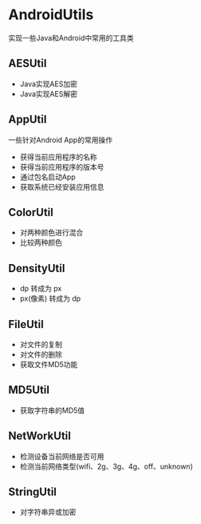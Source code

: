 # AndroidUtils
实现一些Java和Android中常用的工具类

## AESUtil
 - Java实现AES加密
 - Java实现AES解密

## AppUtil
一些针对Android App的常用操作
 - 获得当前应用程序的名称
 - 获得当前应用程序的版本号
 - 通过包名启动App
 - 获取系统已经安装应用信息

## ColorUtil
 - 对两种颜色进行混合
 - 比较两种颜色

## DensityUtil
 - dp 转成为 px
 - px(像素) 转成为 dp

## FileUtil
 - 对文件的复制
 - 对文件的删除
 - 获取文件MD5功能

## MD5Util
 - 获取字符串的MD5值

## NetWorkUtil
 - 检测设备当前网络是否可用
 - 检测当前网络类型(wifi、2g、3g、4g、off、unknown)

## StringUtil
 - 对字符串异或加密
